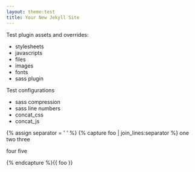 ```yaml
---
layout: theme:test
title: Your New Jekyll Site
---
```


Test plugin assets and overrides:

- stylesheets
- javascripts
- files
- images
- fonts
- sass plugin

Test configurations

- sass compression
- sass line numbers
- concat_css
- concat_js

{% assign separator = ' <span class='separator'></b> ' %}
{% capture foo | join_lines:separator %}
one
 two
 three

four five

{% endcapture %}{{ foo }}
